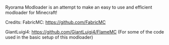 Ryorama Modloader is an attempt to make an easy to use and efficient modloader for Minecraft! 

Credits: 
FabricMC: https://github.com/FabricMC

GiantLuigi4: https://github.com/GiantLuigi4/FlameMC (For some of the code used in the basic setup of this modloader)
